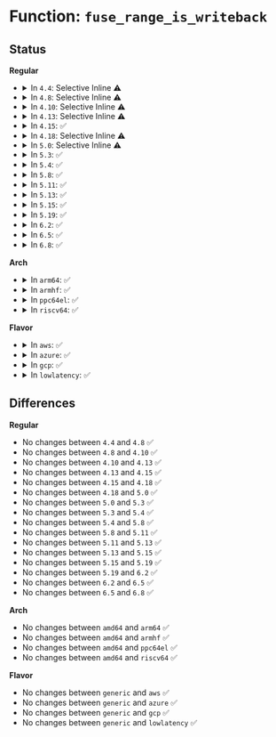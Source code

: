 # Function: <code>fuse_range_is_writeback</code>

## Status
<b>Regular</b>
<ul>
<li>
<details>
<summary>In <code>4.4</code>: Selective Inline ⚠️</summary>

```c
bool fuse_range_is_writeback(struct inode *inode, long unsigned int idx_from, long unsigned int idx_to);
```

**Collision:** Unique Static

**Inline:** Selective

**Transformation:** False

**Instances:**

```
In fs/fuse/file.c (ffffffff813155c0)
Location: fs/fuse/file.c:338
Inline: True
Direct callers:
  - fs/fuse/file.c:fuse_direct_io
  - fs/fuse/file.c:fuse_writepages_fill
```
**Symbols:**

```
ffffffff813155c0-ffffffff81315677: fuse_range_is_writeback (STB_LOCAL)
```
</details>
</li>
<li>
<details>
<summary>In <code>4.8</code>: Selective Inline ⚠️</summary>

```c
bool fuse_range_is_writeback(struct inode *inode, long unsigned int idx_from, long unsigned int idx_to);
```

**Collision:** Unique Static

**Inline:** Selective

**Transformation:** False

**Instances:**

```
In fs/fuse/file.c (ffffffff81349e10)
Location: fs/fuse/file.c:338
Inline: True
Direct callers:
  - fs/fuse/file.c:fuse_writepages_fill
  - fs/fuse/file.c:fuse_direct_io
```
**Symbols:**

```
ffffffff81349e10-ffffffff81349ec7: fuse_range_is_writeback (STB_LOCAL)
```
</details>
</li>
<li>
<details>
<summary>In <code>4.10</code>: Selective Inline ⚠️</summary>

```c
bool fuse_range_is_writeback(struct inode *inode, long unsigned int idx_from, long unsigned int idx_to);
```

**Collision:** Unique Static

**Inline:** Selective

**Transformation:** False

**Instances:**

```
In fs/fuse/file.c (ffffffff8135f750)
Location: fs/fuse/file.c:339
Inline: True
Direct callers:
  - fs/fuse/file.c:fuse_writepages_fill
  - fs/fuse/file.c:fuse_direct_io
```
**Symbols:**

```
ffffffff8135f750-ffffffff8135f807: fuse_range_is_writeback (STB_LOCAL)
```
</details>
</li>
<li>
<details>
<summary>In <code>4.13</code>: Selective Inline ⚠️</summary>

```c
bool fuse_range_is_writeback(struct inode *inode, long unsigned int idx_from, long unsigned int idx_to);
```

**Collision:** Unique Static

**Inline:** Selective

**Transformation:** False

**Instances:**

```
In fs/fuse/file.c (ffffffff81374480)
Location: fs/fuse/file.c:334
Inline: True
Direct callers:
  - fs/fuse/file.c:fuse_writepages_fill
  - fs/fuse/file.c:fuse_direct_io
```
**Symbols:**

```
ffffffff81374480-ffffffff81374537: fuse_range_is_writeback (STB_LOCAL)
```
</details>
</li>
<li>
<details>
<summary>In <code>4.15</code>: ✅</summary>

```c
bool fuse_range_is_writeback(struct inode *inode, long unsigned int idx_from, long unsigned int idx_to);
```

**Collision:** Unique Static

**Inline:** No

**Transformation:** False

**Instances:**

```
In fs/fuse/file.c (ffffffff813987b0)
Location: fs/fuse/file.c:334
Inline: False
Direct callers:
  - fs/fuse/file.c:fuse_writepages_fill
  - fs/fuse/file.c:fuse_direct_io
```
**Symbols:**

```
ffffffff813987b0-ffffffff81398867: fuse_range_is_writeback (STB_LOCAL)
```
</details>
</li>
<li>
<details>
<summary>In <code>4.18</code>: Selective Inline ⚠️</summary>

```c
bool fuse_range_is_writeback(struct inode *inode, long unsigned int idx_from, long unsigned int idx_to);
```

**Collision:** Unique Static

**Inline:** Selective

**Transformation:** False

**Instances:**

```
In fs/fuse/file.c (ffffffff813c8c70)
Location: fs/fuse/file.c:334
Inline: True
Direct callers:
  - fs/fuse/file.c:fuse_writepages_fill
  - fs/fuse/file.c:fuse_direct_io
```
**Symbols:**

```
ffffffff813c8c70-ffffffff813c8d25: fuse_range_is_writeback (STB_LOCAL)
```
</details>
</li>
<li>
<details>
<summary>In <code>5.0</code>: Selective Inline ⚠️</summary>

```c
bool fuse_range_is_writeback(struct inode *inode, long unsigned int idx_from, long unsigned int idx_to);
```

**Collision:** Unique Static

**Inline:** Selective

**Transformation:** False

**Instances:**

```
In fs/fuse/file.c (ffffffff813e1fe0)
Location: fs/fuse/file.c:338
Inline: True
Direct callers:
  - fs/fuse/file.c:fuse_writepages_fill
  - fs/fuse/file.c:fuse_direct_io
```
**Symbols:**

```
ffffffff813e1fe0-ffffffff813e20a8: fuse_range_is_writeback (STB_LOCAL)
```
</details>
</li>
<li>
<details>
<summary>In <code>5.3</code>: ✅</summary>

```c
bool fuse_range_is_writeback(struct inode *inode, long unsigned int idx_from, long unsigned int idx_to);
```

**Collision:** Unique Static

**Inline:** No

**Transformation:** False

**Instances:**

```
In fs/fuse/file.c (ffffffff8140d890)
Location: fs/fuse/file.c:362
Inline: False
Direct callers:
  - fs/fuse/file.c:fuse_writepages_fill
  - fs/fuse/file.c:fuse_direct_io
```
**Symbols:**

```
ffffffff8140d890-ffffffff8140d8e4: fuse_range_is_writeback (STB_LOCAL)
```
</details>
</li>
<li>
<details>
<summary>In <code>5.4</code>: ✅</summary>

```c
bool fuse_range_is_writeback(struct inode *inode, long unsigned int idx_from, long unsigned int idx_to);
```

**Collision:** Unique Static

**Inline:** No

**Transformation:** False

**Instances:**

```
In fs/fuse/file.c (ffffffff81426a90)
Location: fs/fuse/file.c:390
Inline: False
Direct callers:
  - fs/fuse/file.c:fuse_writepages_fill
  - fs/fuse/file.c:fuse_direct_io
```
**Symbols:**

```
ffffffff81426a90-ffffffff81426ae4: fuse_range_is_writeback (STB_LOCAL)
```
</details>
</li>
<li>
<details>
<summary>In <code>5.8</code>: ✅</summary>

```c
bool fuse_range_is_writeback(struct inode *inode, long unsigned int idx_from, long unsigned int idx_to);
```

**Collision:** Unique Static

**Inline:** No

**Transformation:** False

**Instances:**

```
In fs/fuse/file.c (ffffffff81476da0)
Location: fs/fuse/file.c:397
Inline: False
Direct callers:
  - fs/fuse/file.c:fuse_page_mkwrite
  - fs/fuse/file.c:fuse_write_begin
  - fs/fuse/file.c:fuse_writepage_need_send
  - fs/fuse/file.c:fuse_direct_io
  - fs/fuse/file.c:fuse_send_write_pages
  - fs/fuse/file.c:fuse_readahead
  - fs/fuse/file.c:fuse_do_readpage
```
**Symbols:**

```
ffffffff81476da0-ffffffff81476e2d: fuse_range_is_writeback (STB_LOCAL)
```
</details>
</li>
<li>
<details>
<summary>In <code>5.11</code>: ✅</summary>

```c
bool fuse_range_is_writeback(struct inode *inode, long unsigned int idx_from, long unsigned int idx_to);
```

**Collision:** Unique Static

**Inline:** No

**Transformation:** False

**Instances:**

```
In fs/fuse/file.c (ffffffff81491bb0)
Location: fs/fuse/file.c:420
Inline: False
Direct callers:
  - fs/fuse/file.c:fuse_page_mkwrite
  - fs/fuse/file.c:fuse_write_begin
  - fs/fuse/file.c:fuse_writepage_need_send
  - fs/fuse/file.c:fuse_direct_io
  - fs/fuse/file.c:fuse_send_write_pages
  - fs/fuse/file.c:fuse_readahead
  - fs/fuse/file.c:fuse_do_readpage
```
**Symbols:**

```
ffffffff81491bb0-ffffffff81491c3d: fuse_range_is_writeback (STB_LOCAL)
```
</details>
</li>
<li>
<details>
<summary>In <code>5.13</code>: ✅</summary>

```c
bool fuse_range_is_writeback(struct inode *inode, long unsigned int idx_from, long unsigned int idx_to);
```

**Collision:** Unique Static

**Inline:** No

**Transformation:** False

**Instances:**

```
In fs/fuse/file.c (ffffffff81496d00)
Location: fs/fuse/file.c:424
Inline: False
Direct callers:
  - fs/fuse/file.c:fuse_page_mkwrite
  - fs/fuse/file.c:fuse_write_begin
  - fs/fuse/file.c:fuse_writepages_fill
  - fs/fuse/file.c:fuse_direct_io
  - fs/fuse/file.c:fuse_send_write_pages
  - fs/fuse/file.c:fuse_readahead
  - fs/fuse/file.c:fuse_do_readpage
```
**Symbols:**

```
ffffffff81496d00-ffffffff81496d8e: fuse_range_is_writeback (STB_LOCAL)
```
</details>
</li>
<li>
<details>
<summary>In <code>5.15</code>: ✅</summary>

```c
bool fuse_range_is_writeback(struct inode *inode, long unsigned int idx_from, long unsigned int idx_to);
```

**Collision:** Unique Static

**Inline:** No

**Transformation:** False

**Instances:**

```
In fs/fuse/file.c (ffffffff814ee5e0)
Location: fs/fuse/file.c:428
Inline: False
Direct callers:
  - fs/fuse/file.c:fuse_page_mkwrite
  - fs/fuse/file.c:fuse_write_begin
  - fs/fuse/file.c:fuse_writepages_fill
  - fs/fuse/file.c:fuse_direct_io
  - fs/fuse/file.c:fuse_send_write_pages
  - fs/fuse/file.c:fuse_readahead
  - fs/fuse/file.c:fuse_do_readpage
```
**Symbols:**

```
ffffffff814ee5e0-ffffffff814ee66e: fuse_range_is_writeback (STB_LOCAL)
```
</details>
</li>
<li>
<details>
<summary>In <code>5.19</code>: ✅</summary>

```c
bool fuse_range_is_writeback(struct inode *inode, long unsigned int idx_from, long unsigned int idx_to);
```

**Collision:** Unique Static

**Inline:** No

**Transformation:** False

**Instances:**

```
In fs/fuse/file.c (ffffffff8157c7a0)
Location: fs/fuse/file.c:434
Inline: False
Direct callers:
  - fs/fuse/file.c:fuse_page_mkwrite
  - fs/fuse/file.c:fuse_launder_folio
  - fs/fuse/file.c:fuse_launder_folio
  - fs/fuse/file.c:fuse_write_begin
  - fs/fuse/file.c:fuse_writepages_fill
  - fs/fuse/file.c:fuse_writepage
  - fs/fuse/file.c:fuse_direct_io
  - fs/fuse/file.c:fuse_send_write_pages
  - fs/fuse/file.c:fuse_readahead
  - fs/fuse/file.c:fuse_do_readpage
```
**Symbols:**

```
ffffffff8157c7a0-ffffffff8157c834: fuse_range_is_writeback (STB_LOCAL)
```
</details>
</li>
<li>
<details>
<summary>In <code>6.2</code>: ✅</summary>

```c
bool fuse_range_is_writeback(struct inode *inode, long unsigned int idx_from, long unsigned int idx_to);
```

**Collision:** Unique Static

**Inline:** No

**Transformation:** False

**Instances:**

```
In fs/fuse/file.c (ffffffff81622200)
Location: fs/fuse/file.c:434
Inline: False
Direct callers:
  - fs/fuse/file.c:fuse_page_mkwrite
  - fs/fuse/file.c:fuse_launder_folio
  - fs/fuse/file.c:fuse_launder_folio
  - fs/fuse/file.c:fuse_write_begin
  - fs/fuse/file.c:fuse_writepages_fill
  - fs/fuse/file.c:fuse_writepage
  - fs/fuse/file.c:fuse_direct_io
  - fs/fuse/file.c:fuse_send_write_pages
  - fs/fuse/file.c:fuse_readahead
  - fs/fuse/file.c:fuse_do_readpage
```
**Symbols:**

```
ffffffff81622200-ffffffff81622294: fuse_range_is_writeback (STB_LOCAL)
```
</details>
</li>
<li>
<details>
<summary>In <code>6.5</code>: ✅</summary>

```c
bool fuse_range_is_writeback(struct inode *inode, long unsigned int idx_from, long unsigned int idx_to);
```

**Collision:** Unique Static

**Inline:** No

**Transformation:** False

**Instances:**

```
In fs/fuse/file.c (ffffffff8165a650)
Location: fs/fuse/file.c:435
Inline: False
Direct callers:
  - fs/fuse/file.c:fuse_page_mkwrite
  - fs/fuse/file.c:fuse_launder_folio
  - fs/fuse/file.c:fuse_launder_folio
  - fs/fuse/file.c:fuse_write_begin
  - fs/fuse/file.c:fuse_writepages_fill
  - fs/fuse/file.c:fuse_writepage
  - fs/fuse/file.c:fuse_direct_io
  - fs/fuse/file.c:fuse_send_write_pages
  - fs/fuse/file.c:fuse_readahead
  - fs/fuse/file.c:fuse_do_readpage
```
**Symbols:**

```
ffffffff8165a650-ffffffff8165a6e4: fuse_range_is_writeback (STB_LOCAL)
```
</details>
</li>
<li>
<details>
<summary>In <code>6.8</code>: ✅</summary>

```c
bool fuse_range_is_writeback(struct inode *inode, long unsigned int idx_from, long unsigned int idx_to);
```

**Collision:** Unique Static

**Inline:** No

**Transformation:** False

**Instances:**

```
In fs/fuse/file.c (ffffffff81694320)
Location: fs/fuse/file.c:436
Inline: False
Direct callers:
  - fs/fuse/file.c:fuse_page_mkwrite
  - fs/fuse/file.c:fuse_launder_folio
  - fs/fuse/file.c:fuse_launder_folio
  - fs/fuse/file.c:fuse_write_begin
  - fs/fuse/file.c:fuse_writepages_fill
  - fs/fuse/file.c:fuse_writepage
  - fs/fuse/file.c:fuse_direct_io
  - fs/fuse/file.c:fuse_send_write_pages
  - fs/fuse/file.c:fuse_readahead
  - fs/fuse/file.c:fuse_do_readpage
```
**Symbols:**

```
ffffffff81694320-ffffffff816943b4: fuse_range_is_writeback (STB_LOCAL)
```
</details>
</li>
</ul>
<b>Arch</b>
<ul>
<li>
<details>
<summary>In <code>arm64</code>: ✅</summary>

```c
bool fuse_range_is_writeback(struct inode *inode, long unsigned int idx_from, long unsigned int idx_to);
```

**Collision:** Unique Static

**Inline:** No

**Transformation:** False

**Instances:**

```
In fs/fuse/file.c (ffff80001050aff8)
Location: fs/fuse/file.c:390
Inline: False
Direct callers:
  - fs/fuse/file.c:fuse_writepages_fill
  - fs/fuse/file.c:fuse_direct_io
```
**Symbols:**

```
ffff80001050aff8-ffff80001050b09c: fuse_range_is_writeback (STB_LOCAL)
```
</details>
</li>
<li>
<details>
<summary>In <code>armhf</code>: ✅</summary>

```c
bool fuse_range_is_writeback(struct inode *inode, long unsigned int idx_from, long unsigned int idx_to);
```

**Collision:** Unique Static

**Inline:** No

**Transformation:** False

**Instances:**

```
In fs/fuse/file.c (c06c5db8)
Location: fs/fuse/file.c:390
Inline: False
Direct callers:
  - fs/fuse/file.c:fuse_writepages_fill
  - fs/fuse/file.c:fuse_direct_io
```
**Symbols:**

```
c06c5db8-c06c5e18: fuse_range_is_writeback (STB_LOCAL)
```
</details>
</li>
<li>
<details>
<summary>In <code>ppc64el</code>: ✅</summary>

```c
bool fuse_range_is_writeback(struct inode *inode, long unsigned int idx_from, long unsigned int idx_to);
```

**Collision:** Unique Static

**Inline:** No

**Transformation:** False

**Instances:**

```
In fs/fuse/file.c (c00000000064f9c0)
Location: fs/fuse/file.c:390
Inline: False
Direct callers:
  - fs/fuse/file.c:fuse_writepages_fill
  - fs/fuse/file.c:fuse_direct_io
```
**Symbols:**

```
c00000000064f9c0-c00000000064fa88: fuse_range_is_writeback (STB_LOCAL)
```
</details>
</li>
<li>
<details>
<summary>In <code>riscv64</code>: ✅</summary>

```c
bool fuse_range_is_writeback(struct inode *inode, long unsigned int idx_from, long unsigned int idx_to);
```

**Collision:** Unique Static

**Inline:** No

**Transformation:** False

**Instances:**

```
In fs/fuse/file.c (ffffffe000375d76)
Location: fs/fuse/file.c:390
Inline: False
Direct callers:
  - fs/fuse/file.c:fuse_writepages_fill
  - fs/fuse/file.c:fuse_direct_io
```
**Symbols:**

```
ffffffe000375d76-ffffffe000375e00: fuse_range_is_writeback (STB_LOCAL)
```
</details>
</li>
</ul>
<b>Flavor</b>
<ul>
<li>
<details>
<summary>In <code>aws</code>: ✅</summary>

```c
bool fuse_range_is_writeback(struct inode *inode, long unsigned int idx_from, long unsigned int idx_to);
```

**Collision:** Unique Static

**Inline:** No

**Transformation:** False

**Instances:**

```
In fs/fuse/file.c (ffffffff8141f070)
Location: fs/fuse/file.c:390
Inline: False
Direct callers:
  - fs/fuse/file.c:fuse_writepages_fill
  - fs/fuse/file.c:fuse_direct_io
```
**Symbols:**

```
ffffffff8141f070-ffffffff8141f0c4: fuse_range_is_writeback (STB_LOCAL)
```
</details>
</li>
<li>
<details>
<summary>In <code>azure</code>: ✅</summary>

```c
bool fuse_range_is_writeback(struct inode *inode, long unsigned int idx_from, long unsigned int idx_to);
```

**Collision:** Unique Static

**Inline:** No

**Transformation:** False

**Instances:**

```
In fs/fuse/file.c (ffffffff8140faf0)
Location: fs/fuse/file.c:390
Inline: False
Direct callers:
  - fs/fuse/file.c:fuse_writepages_fill
  - fs/fuse/file.c:fuse_direct_io
```
**Symbols:**

```
ffffffff8140faf0-ffffffff8140fb44: fuse_range_is_writeback (STB_LOCAL)
```
</details>
</li>
<li>
<details>
<summary>In <code>gcp</code>: ✅</summary>

```c
bool fuse_range_is_writeback(struct inode *inode, long unsigned int idx_from, long unsigned int idx_to);
```

**Collision:** Unique Static

**Inline:** No

**Transformation:** False

**Instances:**

```
In fs/fuse/file.c (ffffffff8141b210)
Location: fs/fuse/file.c:390
Inline: False
Direct callers:
  - fs/fuse/file.c:fuse_writepages_fill
  - fs/fuse/file.c:fuse_direct_io
```
**Symbols:**

```
ffffffff8141b210-ffffffff8141b264: fuse_range_is_writeback (STB_LOCAL)
```
</details>
</li>
<li>
<details>
<summary>In <code>lowlatency</code>: ✅</summary>

```c
bool fuse_range_is_writeback(struct inode *inode, long unsigned int idx_from, long unsigned int idx_to);
```

**Collision:** Unique Static

**Inline:** No

**Transformation:** False

**Instances:**

```
In fs/fuse/file.c (ffffffff814318a0)
Location: fs/fuse/file.c:390
Inline: False
Direct callers:
  - fs/fuse/file.c:fuse_writepages_fill
  - fs/fuse/file.c:fuse_direct_io
```
**Symbols:**

```
ffffffff814318a0-ffffffff814318f2: fuse_range_is_writeback (STB_LOCAL)
```
</details>
</li>
</ul>

## Differences
<b>Regular</b>
<ul>
<li>
No changes between <code>4.4</code> and <code>4.8</code> ✅
</li>
<li>
No changes between <code>4.8</code> and <code>4.10</code> ✅
</li>
<li>
No changes between <code>4.10</code> and <code>4.13</code> ✅
</li>
<li>
No changes between <code>4.13</code> and <code>4.15</code> ✅
</li>
<li>
No changes between <code>4.15</code> and <code>4.18</code> ✅
</li>
<li>
No changes between <code>4.18</code> and <code>5.0</code> ✅
</li>
<li>
No changes between <code>5.0</code> and <code>5.3</code> ✅
</li>
<li>
No changes between <code>5.3</code> and <code>5.4</code> ✅
</li>
<li>
No changes between <code>5.4</code> and <code>5.8</code> ✅
</li>
<li>
No changes between <code>5.8</code> and <code>5.11</code> ✅
</li>
<li>
No changes between <code>5.11</code> and <code>5.13</code> ✅
</li>
<li>
No changes between <code>5.13</code> and <code>5.15</code> ✅
</li>
<li>
No changes between <code>5.15</code> and <code>5.19</code> ✅
</li>
<li>
No changes between <code>5.19</code> and <code>6.2</code> ✅
</li>
<li>
No changes between <code>6.2</code> and <code>6.5</code> ✅
</li>
<li>
No changes between <code>6.5</code> and <code>6.8</code> ✅
</li>
</ul>
<b>Arch</b>
<ul>
<li>
No changes between <code>amd64</code> and <code>arm64</code> ✅
</li>
<li>
No changes between <code>amd64</code> and <code>armhf</code> ✅
</li>
<li>
No changes between <code>amd64</code> and <code>ppc64el</code> ✅
</li>
<li>
No changes between <code>amd64</code> and <code>riscv64</code> ✅
</li>
</ul>
<b>Flavor</b>
<ul>
<li>
No changes between <code>generic</code> and <code>aws</code> ✅
</li>
<li>
No changes between <code>generic</code> and <code>azure</code> ✅
</li>
<li>
No changes between <code>generic</code> and <code>gcp</code> ✅
</li>
<li>
No changes between <code>generic</code> and <code>lowlatency</code> ✅
</li>
</ul>

